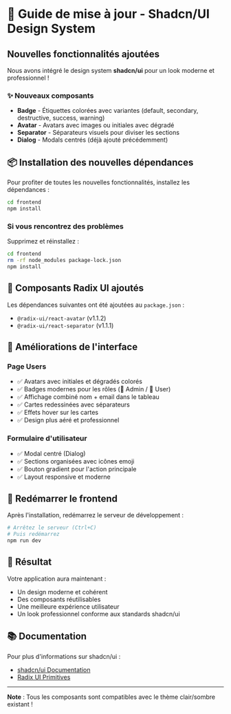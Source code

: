 # 🚀 Guide de mise à jour - Shadcn/UI Design System

## Nouvelles fonctionnalités ajoutées

Nous avons intégré le design system **shadcn/ui** pour un look moderne et professionnel ! 

### ✨ Nouveaux composants

- **Badge** - Étiquettes colorées avec variantes (default, secondary, destructive, success, warning)
- **Avatar** - Avatars avec images ou initiales avec dégradé
- **Separator** - Séparateurs visuels pour diviser les sections
- **Dialog** - Modals centrés (déjà ajouté précédemment)

## 📦 Installation des nouvelles dépendances

Pour profiter de toutes les nouvelles fonctionnalités, installez les dépendances :

```bash
cd frontend
npm install
```

### Si vous rencontrez des problèmes

Supprimez et réinstallez :

```bash
cd frontend
rm -rf node_modules package-lock.json
npm install
```

## 🎨 Composants Radix UI ajoutés

Les dépendances suivantes ont été ajoutées au `package.json` :

- `@radix-ui/react-avatar` (v1.1.2)
- `@radix-ui/react-separator` (v1.1.1)

## 🌟 Améliorations de l'interface

### Page Users

- ✅ Avatars avec initiales et dégradés colorés
- ✅ Badges modernes pour les rôles (🔑 Admin / 👤 User)
- ✅ Affichage combiné nom + email dans le tableau
- ✅ Cartes redessinées avec séparateurs
- ✅ Effets hover sur les cartes
- ✅ Design plus aéré et professionnel

### Formulaire d'utilisateur

- ✅ Modal centré (Dialog)
- ✅ Sections organisées avec icônes emoji
- ✅ Bouton gradient pour l'action principale
- ✅ Layout responsive et moderne

## 🔄 Redémarrer le frontend

Après l'installation, redémarrez le serveur de développement :

```bash
# Arrêtez le serveur (Ctrl+C)
# Puis redémarrez
npm run dev
```

## 🎯 Résultat

Votre application aura maintenant :
- Un design moderne et cohérent
- Des composants réutilisables
- Une meilleure expérience utilisateur
- Un look professionnel conforme aux standards shadcn/ui

## 📚 Documentation

Pour plus d'informations sur shadcn/ui :
- [shadcn/ui Documentation](https://ui.shadcn.com/)
- [Radix UI Primitives](https://www.radix-ui.com/)

---

**Note** : Tous les composants sont compatibles avec le thème clair/sombre existant !
